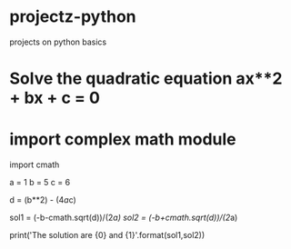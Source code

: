 # projectz-python
projects on python basics
# Solve the quadratic equation ax**2 + bx + c = 0

# import complex math module
import cmath

a = 1
b = 5
c = 6

d = (b**2) - (4*a*c)

sol1 = (-b-cmath.sqrt(d))/(2*a)
sol2 = (-b+cmath.sqrt(d))/(2*a)

print('The solution are {0} and {1}'.format(sol1,sol2))

